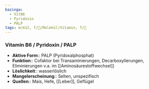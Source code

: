 ```yaml
---
bazinga:
  - VitB6
  - Pyridoxin
  - PALP
tags: m/m12, f/🧪/Molekül/Vitamin, f/🧪
---
```

### Vitamin B6 / Pyridoxin / PALP 
- **Aktive Form**:: PALP (Pyridoxalphosphat)
- **Funktion**:: Cofaktor bei Transaminierungen, Decarboxylierungen, Eliminierungen v.a. im [[Aminosäurestoffwechsel]]
- **Löslichkeit**:: wasserlöslich
- **Mangelerscheinung**:: Selten, unspezifisch
- **Quellen**:: Mais, Hefe, [[Leber]], Geflügel